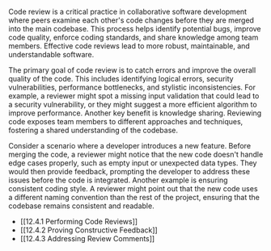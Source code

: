 Code review is a critical practice in collaborative software development where peers examine each other's code changes before they are merged into the main codebase. This process helps identify potential bugs, improve code quality, enforce coding standards, and share knowledge among team members. Effective code reviews lead to more robust, maintainable, and understandable software.

The primary goal of code review is to catch errors and improve the overall quality of the code. This includes identifying logical errors, security vulnerabilities, performance bottlenecks, and stylistic inconsistencies. For example, a reviewer might spot a missing input validation that could lead to a security vulnerability, or they might suggest a more efficient algorithm to improve performance. Another key benefit is knowledge sharing. Reviewing code exposes team members to different approaches and techniques, fostering a shared understanding of the codebase.

Consider a scenario where a developer introduces a new feature. Before merging the code, a reviewer might notice that the new code doesn't handle edge cases properly, such as empty input or unexpected data types. They would then provide feedback, prompting the developer to address these issues before the code is integrated. Another example is ensuring consistent coding style. A reviewer might point out that the new code uses a different naming convention than the rest of the project, ensuring that the codebase remains consistent and readable.

- [[12.4.1 Performing Code Reviews]]
- [[12.4.2 Proving Constructive Feedback]]
- [[12.4.3 Addressing Review Comments]]